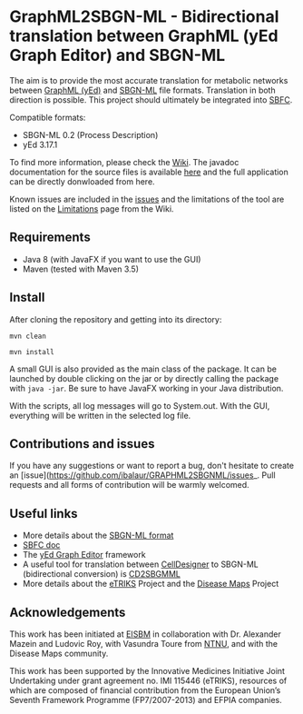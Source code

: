 # GraphML2SBGN-ML - Bidirectional translation between GraphML (yEd Graph Editor) and SBGN-ML

The aim is to provide the most accurate translation for metabolic networks between
[GraphML (yEd)](https://www.yworks.com/products/yed)
and [SBGN-ML](https://sbgn.github.io/sbgn/) file formats.
Translation in both direction is possible. This project should ultimately be integrated into
[SBFC](https://www.ebi.ac.uk/biomodels/tools/converters/).

Compatible formats:
 - SBGN-ML 0.2 (Process Description)
 - yEd 3.17.1

To find more information, please check the [Wiki](https://github.com/ibalaur/GRAPHML2SBGNML/wiki). The javadoc documentation for the source files is available [here](https://github.com/ibalaur/GRAPHML2SBGNML/wiki/Code-documentation) and the full application can be directly donwloaded from here.

Known issues are included in the [issues](https://github.com/ibalaur/GRAPHML2SBGNML/issues)
and the limitations of the tool are listed on the [Limitations](https://github.com/ibalaur/GRAPHML2SBGNML/wiki/Limitations) page from the Wiki.

## Requirements

 - Java 8 (with JavaFX if you want to use the GUI)
 - Maven (tested with Maven 3.5)

## Install

After cloning the repository and getting into its directory:

`mvn clean`

`mvn install`

A small GUI is also provided as the main class of the package. It can be launched by double clicking on the jar or by
directly calling the package with `java -jar`. Be sure to have JavaFX working in your Java distribution.

With the scripts, all log messages will go to System.out. With the GUI, everything will be written in
the selected log file.

## Contributions and issues

If you have any suggestions or want to report a bug, don't hesitate to create an [issue](https://github.com/ibalaur/GRAPHML2SBGNML/issues_.
Pull requests and all forms of contribution will be warmly welcomed.

## Useful links

 - More details about the [SBGN-ML format](https://github.com/sbgn/sbgn/wiki/SBGN_ML)
 - [SBFC doc](http://sbfc.sourceforge.net/mediawiki/index.php/Main_Page)
 - The [yEd Graph Editor](https://www.yworks.com/products/yed) framework
 - A useful tool for translation between [CellDesigner](http://www.celldesigner.org/) to SBGN-ML (bidirectional conversion) is [CD2SBGMML](https://github.com/royludo/cd2sbgnml)
 - More details about the [eTRIKS](https://www.etriks.org/) Project and the [Disease Maps](http://disease-maps.org/) Project 

## Acknowledgements

This work has been initiated at [EISBM](http://www.eisbm.org/) in collaboration with Dr. Alexander Mazein and Ludovic Roy, with Vasundra Toure from [NTNU](https://www.ntnu.edu/about), and with the Disease Maps community.

This work has been supported by the Innovative Medicines Initiative Joint Undertaking under grant agreement no. IMI 115446 (eTRIKS), resources of which are composed of financial contribution from the European Union’s Seventh Framework Programme (FP7/2007-2013) and EFPIA companies.


